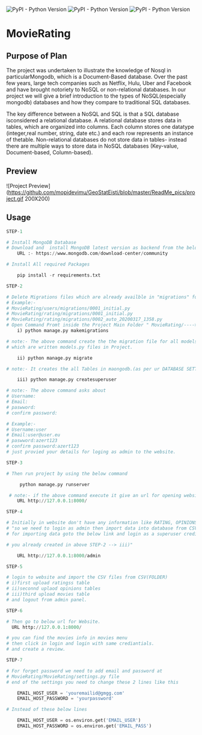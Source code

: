![PyPI - Python Version](https://img.shields.io/badge/Python-3.7-brightgreen)
![PyPI - Python Version](https://img.shields.io/badge/Django-3.1-green)
![PyPI - Python Version](https://img.shields.io/badge/requirements.txt-updated-yellow)
# MovieRating
## Purpose of Plan
The project was undertaken to illustrate the knowledge of Nosql in particularMongodb, which is a Document-Based database.
Over the past few years, large tech companies such as Netflix, Hulu, Uber and Facebook and have brought notoriety to
NoSQL or non-relational databases. In our project we will give a brief introduction to the types of
NoSQL(especially mongodb) databases and how they compare to traditional SQL databases.

The key difference between a NoSQL and SQL is that a SQL database isconsidered a relational database. A relational
database stores data in tables, which are organized into columns. Each column stores one datatype (integer,real number,
string, date etc.) and each row represents an instance of thetable. Non-relational databases do not store data in
tables- instead there are multiple ways to store data in NoSQL databases (Key-value, Document-based, Column-based).

## Preview
![Project Preview](https://github.com/mopidevimu/GeoStatEisti/blob/master/ReadMe_pics/project.gif 200X200)

## Usage

```python
STEP-1

# Install MongoDB Database
# Download and  install MongoDB latest version as backend from the below URL
    URL :- https://www.mongodb.com/download-center/community

# Install All required Packages

    pip install -r requirements.txt

STEP-2

# Delete Migrations files which are already availble in "migrations" folders in Apps like "users", "rating".
# Example:-
# MovieRating/users/migrations/0001_initial.py
# MovieRating/rating/migrations/0001_initial.py
# MovieRating/rating/migrations/0002_auto_20200317_1358.py
# Open Command Promt inside the Project Main Folder " MovieRating/----> Here "
    i) python manage.py makemigrations

# note:- The above command create the the migration file for all models(Tables)
# which are written models.py files in Project.

    ii) python manage.py migrate

# note:- It creates the all Tables in maongodb.(as per ur DATABASE SETTINGS).

    iii) python manage.py createsuperuser

# note:- The above command asks about
# Username:
# Email:
# paswword:
# confirm password:

# Example:-
# Username:user
# Email:user@user.eu
# paswword:azert123
# confirm password:azert123
# just provied your details for loging as admin to the website.

STEP-3

# Then run project by using the below command

     python manage.py runserver

 # note:- if the above command execute it give an url for opening website
    URL http://127.0.0.1:8000/

STEP-4

# Initially in website don't have any information like RATING, OPINIONS, MOVIES INFORMATIONS.
# "so we need to login as admin then import data into database from CSV folder.
# for importing data goto the below link and login as a superuser crediantial's which is

# you already created in above STEP-2 --> iii)"

    URL http://127.0.0.1:8000/admin

STEP-5

# login to website and import the CSV files from CSV(FOLDER)
# i)first upload ratingss table
# ii)seconnd uplaod opinions tables
# iii)third upload movies table
# and logout from admin panel.

STEP-6

# Then go to below url for Website.
  URL http://127.0.0.1:8000/

# you can find the movies info in movies menu
# then click in login and login with same crediantials.
# and create a review.

STEP-7

# For forget password we need to add email and password at
# MovieRating/MovieRating/settings.py file
# end of the settings you need to change these 2 lines like this

    EMAIL_HOST_USER = 'youremailid@gmgg.com'
    EMAIL_HOST_PASSWORD = 'yourpassword'

# Instead of these below lines

    EMAIL_HOST_USER = os.environ.get('EMAIL_USER')
    EMAIL_HOST_PASSWORD = os.environ.get('EMAIL_PASS')

```